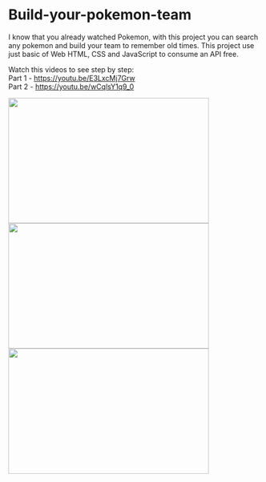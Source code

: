 # Build-your-pokemon-team 

I know that you already watched Pokemon, with this project you can search any pokemon and build your team to remember old times.
This project use just basic of Web HTML, CSS and JavaScript to consume an API free.

Watch this videos to see step by step:
<br />
Part 1 - https://youtu.be/E3LxcMj7Grw
<br />
Part 2 - https://youtu.be/wCqlsY1q9_0

<div class="row" >
  <img src="https://github.com/ValberX21/Build-your-pokemon-team/assets/44712864/a7fe7212-b23a-4fcf-b7fe-a5e0221f1596" width="400" height="250"/>
  <img src="https://github.com/ValberX21/Build-your-pokemon-team/assets/44712864/c8913daa-1822-4c1c-93b2-254474fb32e2" width="400" height="250"/>
</div>

<img src="https://github.com/ValberX21/Build-your-pokemon-team/assets/44712864/cc07e949-b314-440c-a79e-7786fb8fea8e" width="400" height="250"/>

